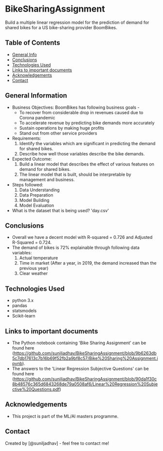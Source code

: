 # BikeSharingAssignment
Build a multiple linear regression model for the prediction of demand for shared bikes for a US bike-sharing provider BoomBikes.

## Table of Contents
* [General Info](#general-information)
* [Conclusions](#conclusions)
* [Technologies Used](#technologies-used)
* [Links to important documents](https://github.com/suniljadhav/BikeSharingAssignment/blob/main/README.md#links-to-important-documents)
* [Acknowledgements](#acknowledgements)
* [Contact](https://github.com/suniljadhav/BikeSharingAssignment/edit/main/README.md#contact)


## General Information
- Business Objectives:
  BoomBikes has following business goals -
  - To recover from considerable drop in revenues caused due to Corona pandemic
  - To accelerate revenue by predicting bike demands more accurately
  - Sustain operations by making huge profits
  - Stand out from other service providers
- Requirements:
  1. Identify the variables which are significant in predicting the demand for shared bikes.
  2. Describe how well those variables describe the bike demands.
- Expected Outcome:
  1. Build a linear model that describes the effect of various features on demand for shared bikes.
  2. The linear model that is built, should be interpretable by management and business.
- Steps followed:
  1. Data Understanding
  2. Data Preparation
  3. Model Building
  4. Model Evaluation
- What is the dataset that is being used?
  'day.csv'


## Conclusions
- Overall we have a decent model with R-squared = 0.726 and Adjusted R-Squared = 0.724.
- The demand of bikes is 72% explainable through following data variables:
  1.  Actual temperature
  2.  Time in market (After a year, in 2019, the demand increased than the previous year)
  3.  Clear weather


## Technologies Used
- python 3.x
- pandas
- statsmodels
- Scikit-learn

## Links to important documents
- The Python notebook containing 'Bike Sharing Assignment' can be found here (https://github.com/suniljadhav/BikeSharingAssignment/blob/9b6263db5c7db17613c7b16b69f52fb2a9bf8c57/Bike%20Sharing%20Assignment.ipynb).
- The answers to the 'Linear Regression Subjective Questions' can be found here (https://github.com/suniljadhav/BikeSharingAssignment/blob/90da1f30c8b48576c365d6843268de79a0508af6/Linear%20Regression%20Subjective%20Questions.pdf)


## Acknowledgements
- This project is part of the ML/AI masters programme.


## Contact
Created by [@suniljadhav] - feel free to contact me!
